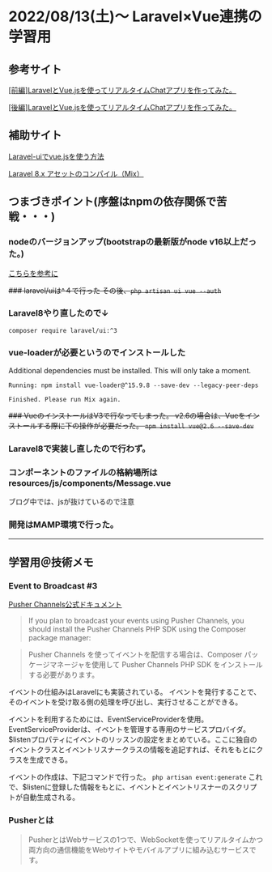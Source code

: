 # 2022/08/13(土)〜 Laravel×Vue連携の学習用

## 参考サイト
[[前編]LaravelとVue.jsを使ってリアルタイムChatアプリを作ってみた。](https://masa-engineer-blog.com/laravel-vue-js-real-time-chat-1/)

[[後編]LaravelとVue.jsを使ってリアルタイムChatアプリを作ってみた。](https://masa-engineer-blog.com/laravel-vue-js-real-time-chat-2/)


## 補助サイト
[Laravel-uiでvue.jsを使う方法](https://zenn.dev/naoki0722/articles/84fcf37af3947b)

[Laravel 8.x アセットのコンパイル（Mix）](https://readouble.com/laravel/8.x/ja/mix.html)

## つまづきポイント(序盤はnpmの依存関係で苦戦・・・)
### nodeのバージョンアップ(bootstrapの最新版がnode v16以上だった。)
[こちらを参考に](https://qiita.com/k3ntar0/items/322e668468716641aa5c)

~~### laravel/uiは^４で行った
その後、`php artisan ui vue --auth`~~

### Laravel8やり直したので↓
`composer require laravel/ui:^3`

### vue-loaderが必要というのでインストールした
Additional dependencies must be installed. This will only take a moment.

 	Running: npm install vue-loader@^15.9.8 --save-dev --legacy-peer-deps

 	Finished. Please run Mix again.


~~### VueのインストールはV3で行なってしまった。
v2.6の場合は、Vueをインストールする際に下の操作が必要だった。
`npm install vue@2.6 --save-dev`~~
### Laravel8で実装し直したので行わず。


### コンポーネントのファイルの格納場所はresources/js/components/Message.vue
ブログ中では、jsが抜けているので注意

### 開発はMAMP環境で行った。



------------------
## 学習用＠技術メモ
### Event to Broadcast #3
 [Pusher Channels公式ドキュメント](https://laravel.com/docs/8.x/broadcasting#pusher-channels)
 > If you plan to broadcast your events using Pusher Channels, you should install the Pusher Channels PHP SDK using the Composer package manager:

> Pusher Channels を使ってイベントを配信する場合は、Composer パッケージマネージャを使用して Pusher Channels PHP SDK をインストールする必要があります。

イベントの仕組みはLaravelにも実装されている。
イベントを発行することで、そのイベントを受け取る側の処理を呼び出し、実行させることができる。

イベントを利用するためには、EventServiceProviderを使用。
EventServiceProviderは、イベントを管理する専用のサービスプロバイダ。$listenプロパティにイベントのリッスンの設定をまとめている。ここに独自のイベントクラスとイベントリスナークラスの情報を追記すれば、それをもとにクラスを生成できる。

イベントの作成は、下記コマンドで行った。
`php artisan event:generate`
これで、$listenに登録した情報をもとに、イベントとイベントリスナーのスクリプトが自動生成される。

### Pusherとは
> PusherとはWebサービスの1つで、WebSocketを使ってリアルタイムかつ両方向の通信機能をWebサイトやモバイルアプリに組み込むサービスです。